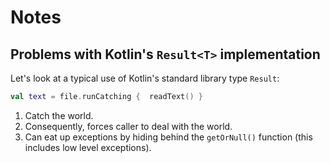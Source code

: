 # Notes

## Problems with Kotlin's `Result<T>` implementation

Let's look at a typical use of Kotlin's standard library type `Result`:

```kotlin
val text = file.runCatching {  readText() }
```

1. Catch the world.
2. Consequently, forces caller to deal with the world.
3. Can eat up exceptions by hiding behind the `getOrNull()` function (this includes low level exceptions).

